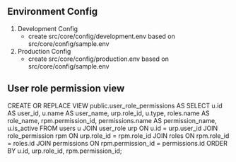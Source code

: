 ## Environment Config

1. Development Config
   - create src/core/config/development.env based on src/core/config/sample.env
2. Production Config
   - create src/core/config/production.env based on src/core/config/sample.env


## User role permission view
CREATE OR REPLACE VIEW public.user_role_permissions
AS SELECT u.id AS user_id,
    u.name AS user_name,
    urp.role_id,
    u.type,
    roles.name AS role_name,
    rpm.permission_id,
    permissions.name AS permission_name,
    u.is_active
   FROM users u
     JOIN user_role urp ON u.id = urp.user_id
     JOIN role_permission rpm ON urp.role_id = rpm.role_id
     JOIN roles ON rpm.role_id = roles.id
     JOIN permissions ON rpm.permission_id = permissions.id
  ORDER BY u.id, urp.role_id, rpm.permission_id;